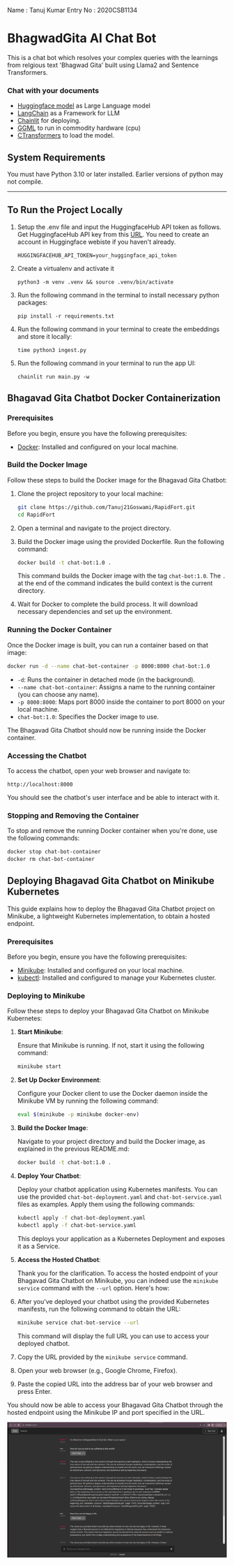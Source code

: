 Name : Tanuj Kumar
Entry No : 2020CSB1134

# BhagwadGita AI Chat Bot 
This is a chat bot which resolves your complex queries with the learnings from relgious text 'Bhagwad Gita' built using Llama2 and Sentence Transformers. 


### Chat with your documents 
- [Huggingface model](https://huggingface.co/TheBloke/Llama-2-7B-Chat-GGML/blob/main/llama-2-7b-chat.ggmlv3.q8_0.bin) as Large Language model
- [LangChain](https://python.langchain.com/docs/get_started/introduction.html) as a Framework for LLM
- [Chainlit](https://docs.chainlit.io/overview) for deploying.
- [GGML](https://github.com/ggerganov/ggml) to run in commodity hardware (cpu)
- [CTransformers](https://github.com/marella/ctransformers) to load the model.

## System Requirements

You must have Python 3.10 or later installed. Earlier versions of python may not compile.  

---

## To Run the Project Locally 



1. Setup the .env file and input the HuggingfaceHub API token as follows. Get HuggingfaceHub API key from this [URL](https://huggingface.co/settings/tokens). You need to create an account in Huggingface webiste if you haven't already.
   ```
   HUGGINGFACEHUB_API_TOKEN=your_huggingface_api_token
   ```
   
2. Create a virtualenv and activate it
   ```
   python3 -m venv .venv && source .venv/bin/activate
   ```

3. Run the following command in the terminal to install necessary python packages:
   ```
   pip install -r requirements.txt
   ```

4. Run the following command in your terminal to create the embeddings and store it locally:
   ```
   time python3 ingest.py
   ```

5. Run the following command in your terminal to run the app UI:
   ```
   chainlit run main.py -w
   ```


## Bhagavad Gita Chatbot Docker Containerization



### Prerequisites

Before you begin, ensure you have the following prerequisites:

- [Docker](https://docs.docker.com/get-docker/): Installed and configured on your local machine.

### Build the Docker Image

Follow these steps to build the Docker image for the Bhagavad Gita Chatbot:

1. Clone the project repository to your local machine:

   ```bash
   git clone https://github.com/Tanuj21Goswami/RapidFort.git
   cd RapidFort
   ```

2. Open a terminal and navigate to the project directory.

3. Build the Docker image using the provided Dockerfile. Run the following command:

   ```bash
   docker build -t chat-bot:1.0 .
   ```

   This command builds the Docker image with the tag `chat-bot:1.0`. The `.` at the end of the command indicates the build context is the current directory.

4. Wait for Docker to complete the build process. It will download necessary dependencies and set up the environment.

### Running the Docker Container

Once the Docker image is built, you can run a container based on that image:

```bash
docker run -d --name chat-bot-container -p 8000:8000 chat-bot:1.0
```

- `-d`: Runs the container in detached mode (in the background).
- `--name chat-bot-container`: Assigns a name to the running container (you can choose any name).
- `-p 8000:8000`: Maps port 8000 inside the container to port 8000 on your local machine.
- `chat-bot:1.0`: Specifies the Docker image to use.

The Bhagavad Gita Chatbot should now be running inside the Docker container.

### Accessing the Chatbot

To access the chatbot, open your web browser and navigate to:

```
http://localhost:8000
```

You should see the chatbot's user interface and be able to interact with it.

### Stopping and Removing the Container

To stop and remove the running Docker container when you're done, use the following commands:

```bash
docker stop chat-bot-container
docker rm chat-bot-container
```



## Deploying Bhagavad Gita Chatbot on Minikube Kubernetes

This guide explains how to deploy the Bhagavad Gita Chatbot project on Minikube, a lightweight Kubernetes implementation, to obtain a hosted endpoint.

### Prerequisites

Before you begin, ensure you have the following prerequisites:

- [Minikube](https://minikube.sigs.k8s.io/docs/start/): Installed and configured on your local machine.
- [kubectl](https://kubernetes.io/docs/tasks/tools/install-kubectl/): Installed and configured to manage your Kubernetes cluster.

### Deploying to Minikube

Follow these steps to deploy your Bhagavad Gita Chatbot on Minikube Kubernetes:

1. **Start Minikube**:

   Ensure that Minikube is running. If not, start it using the following command:

   ```bash
   minikube start
   ```

2. **Set Up Docker Environment**:

   Configure your Docker client to use the Docker daemon inside the Minikube VM by running the following command:

   ```bash
   eval $(minikube -p minikube docker-env)
   ```

3. **Build the Docker Image**:

   Navigate to your project directory and build the Docker image, as explained in the previous README.md:

   ```bash
   docker build -t chat-bot:1.0 .
   ```

4. **Deploy Your Chatbot**:

   Deploy your chatbot application using Kubernetes manifests. You can use the provided `chat-bot-deployment.yaml` and `chat-bot-service.yaml` files as examples. Apply them using the following commands:

   ```bash
   kubectl apply -f chat-bot-deployment.yaml
   kubectl apply -f chat-bot-service.yaml
   ```

   This deploys your application as a Kubernetes Deployment and exposes it as a Service.

5. **Access the Hosted Chatbot**:

   Thank you for the clarification. To access the hosted endpoint of your Bhagavad Gita Chatbot on Minikube, you can indeed use the `minikube service` command with the `--url` option. Here's how:

1. After you've deployed your chatbot using the provided Kubernetes manifests, run the following command to obtain the URL:

   ```bash
   minikube service chat-bot-service --url
   ```

   This command will display the full URL you can use to access your deployed chatbot.

2. Copy the URL provided by the `minikube service` command.

3. Open your web browser (e.g., Google Chrome, Firefox).

4. Paste the copied URL into the address bar of your web browser and press Enter.

You should now be able to access your Bhagavad Gita Chatbot through the hosted endpoint using the Minikube IP and port specified in the URL.

![Local Image](./Images/AI_BOT.png)





